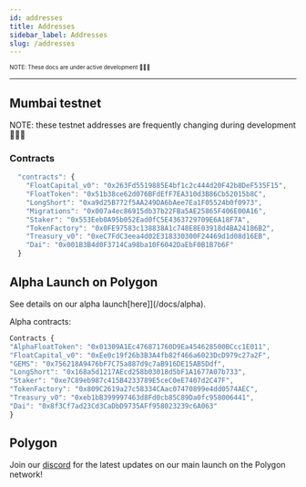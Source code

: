 ```yaml
---
id: addresses
title: Addresses
sidebar_label: Addresses
slug: /addresses
---
```


<sub><sup> NOTE: These docs are under active development 👷‍♀️👷 </sup></sub>

---

## Mumbai testnet

NOTE: these testnet addresses are frequently changing during development 👷‍♀️👷

<!-- See our contract **[Deployer address](https://mumbai.polygonscan.com/address/0x97D247303960fC0FCA4fD703f3dAaf0ADdA07598/)** to keep abreast with the latest deployments. -->

### Contracts

```javascript
  "contracts": {
    "FloatCapital_v0": "0x263Fd5519885E4bf1c2c444d20F42b8DeF535F15",
    "FloatToken": "0x51b38ce62d076BFdEfF7EA310d3B86Cb52015b8C",
    "LongShort": "0xa9d25B772f5AA249DA6bAee7Ea1F05524b0f0973",
    "Migrations": "0x007a4ec86915db37b22FBa5AE25865F406E00A16",
    "Staker": "0x553Eeb0A95b052Ead0fC5E4363729709E6A18F7A",
    "TokenFactory": "0x0FE97583c138838A1c748E8E03918d4BA24186B2",
    "Treasury_v0": "0xeC7FdC3eea4d02E318330300F24469d1d08d16EB",
    "Dai": "0x001B3B4d0F3714Ca98ba10F6042DaEbF0B1B7b6F"
  }
```

<!-- ### Markets

```javascript
EthKillers Long = "0x46bf3286cd38B1cb53885Feb08ED61752946dDd8",
EthKillers Short = "0xfF76E7090c7F4645dF52562DfE7CC9504A1Ab911",
PM1 Long = "0xf1f7F7d9654F4A9d0C0c063cbE815A045F21C52C",
PM1 Short = "0xC1e97E49106ad8C80cb5F3432F98d34c9278e9D0",
PM2 Long = "0xDc24f4BD4F9dAC21aBd2e497479D18a87009Fad4",
PM2 Short = "0x75e8EEFfCe2A345aa419bE87C0bA20f8Bc2A72cD",
``` -->

## Alpha Launch on Polygon

See details on our alpha launch[here]](/docs/alpha).

Alpha contracts:

```javascript
Contracts {
"AlphaFloatToken": "0x01309A1Ec476871760D9Ea454628500BCcc1E011",
"FloatCapital_v0": "0xEe0c19f26b3B3A4fb82f466a6023DcD979c27a2F",
"GEMS": "0x756218A9476bF7C75a887d9c7aB916DE15AB5Ddf",
"LongShort": "0x168a5d1217AEcd258b03018d5bF1A1677A07b733",
"Staker": "0xe7C89eb987c415B4233789E5ceC0eE7407d2C47F",
"TokenFactory": "0x809C2619a27c58334CAac07470899e4dd0574AEC",
"Treasury_v0": "0xeb1bB399997463d8Fd0cb85C89Da0fc958006441",
"Dai": "0x8f3Cf7ad23Cd3CaDbD9735AFf958023239c6A063"
}
```

## Polygon

Join our [discord](https://discord.gg/qesr2KZAhn) for the latest updates on our main launch on the Polygon network!

```

```

